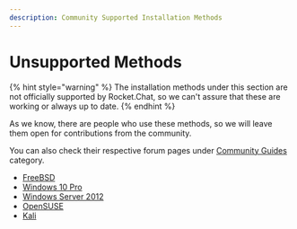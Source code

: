 ```yaml
---
description: Community Supported Installation Methods
---
```


# Unsupported Methods

{% hint style="warning" %}
The installation methods under this section are not officially supported by Rocket.Chat, so we can't assure that these are working or always up to date.
{% endhint %}

As we know, there are people who use these methods, so we will leave them open for contributions from the community.

You can also check their respective forum pages under [Community Guides](https://forums.rocket.chat/c/community-guides) category.

* [FreeBSD](freebsd/)
* [Windows 10 Pro](../deploy-on-windows-10.md)
* [Windows Server 2012](windows-server.md)
* [OpenSUSE](opensuse-leap-42.2.md)
* [Kali](../deploy-on-kali.md)
